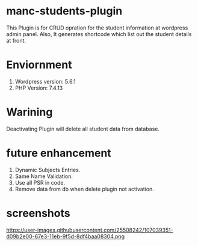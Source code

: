 # manc-students-plugin
This Plugin is for CRUD opration for the student information at wordpress admin panel.
Also, It generates shortcode which list out the student details at front.

# Enviornment
1. Wordpress version: 5.6.1
2. PHP Version: 7.4.13

# Warining
Deactivating Plugin will delete all student data from database.

# future enhancement
1. Dynamic Subjects Entries.
2. Same Name Validation.
3. Use all PSR in code.
4. Remove data from db when delete plugin not activation.

# screenshots

https://user-images.githubusercontent.com/25508242/107039351-d09b2e00-67e3-11eb-9f5d-8df4baa08304.png
